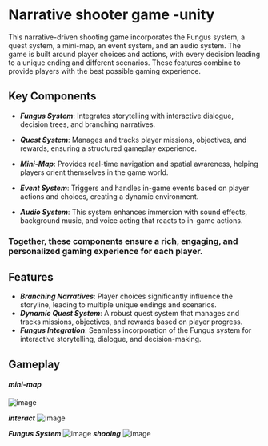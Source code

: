 # Narrative shooter game -unity
 
 This narrative-driven shooting game incorporates the Fungus system, a quest system, a mini-map, an event system, and an audio system. The game is built around player choices and actions, with every decision leading to a unique ending and different scenarios. These features combine to provide players with the best possible gaming experience.


## Key Components

* ***Fungus System***: Integrates storytelling with interactive dialogue, decision trees, and branching narratives.

* ***Quest System***: Manages and tracks player missions, objectives, and rewards, ensuring a structured gameplay experience.

* ***Mini-Map***: Provides real-time navigation and spatial awareness, helping players orient themselves in the game world.

* ***Event System***: Triggers and handles in-game events based on player actions and choices, creating a dynamic environment.

* ***Audio System***: This system enhances immersion with sound effects, background music, and voice acting that reacts to in-game actions.

### Together, these components ensure a rich, engaging, and personalized gaming experience for each player. 

## Features

* ***Branching Narratives***: Player choices significantly influence the storyline, leading to multiple unique endings and scenarios.
* ***Dynamic Quest System***: A robust quest system that manages and tracks missions, objectives, and rewards based on player progress.
* ***Fungus Integration***: Seamless incorporation of the Fungus system for interactive storytelling, dialogue, and decision-making.

## Gameplay 
#### ***mini-map*** 
 ![image](https://github.com/user-attachments/assets/fbff603c-9794-4019-9b90-677a8aa91e09)

***interact***
![image](https://github.com/user-attachments/assets/21082b04-d9be-4ab1-b5e8-a9f600009afe)

***Fungus System***
![image](https://github.com/user-attachments/assets/1c20c5e9-a99b-4b5b-9cfb-0d0a7aac1efc)
***shooing*** 
![image](https://github.com/user-attachments/assets/3554b0ca-832f-4ce6-8f5d-320d51cad48f)



